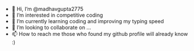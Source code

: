 - 👋 Hi, I’m @madhavgupta2775
- 👀 I’m interested in competitive coding
- 🌱 I’m currently learning coding and improving my typing speed
- 💞️ I’m looking to collaborate on ...
- 📫 How to reach me those who found my github profile will already know :)

<!---
madhavgupta2775/madhavgupta2775 is a ✨ special ✨ repository because its `README.md` (this file) appears on your GitHub profile.
You can click the Preview link to take a look at your changes.
--->
